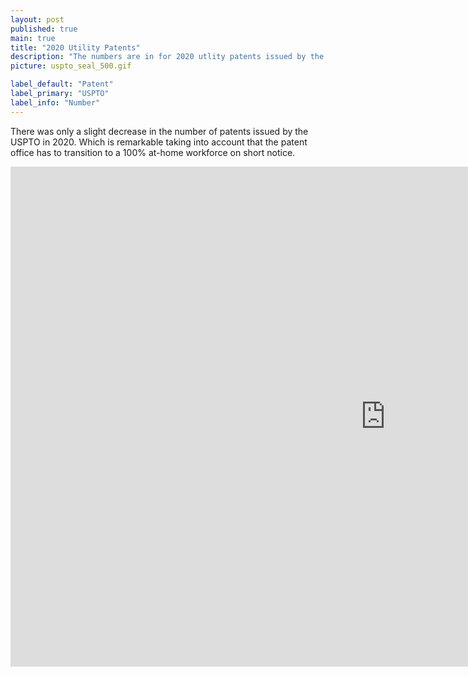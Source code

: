 ```yaml
---
layout: post
published: true
main: true
title: "2020 Utility Patents"
description: "The numbers are in for 2020 utlity patents issued by the USPTO"
picture: uspto_seal_500.gif

label_default: "Patent" 
label_primary: "USPTO"
label_info: "Number"
---
```

<!-- Main Container -->

There was only a slight decrease in the number of patents issued by the USPTO in 2020.
Which is remarkable taking into account that the patent office has to transition to a 100% at-home workforce on short notice.


<iframe width="1200" height="800" src="https://live.amcharts.com/U5OTE/embed/" frameborder="0"></iframe>

<!--End Main Container -->
